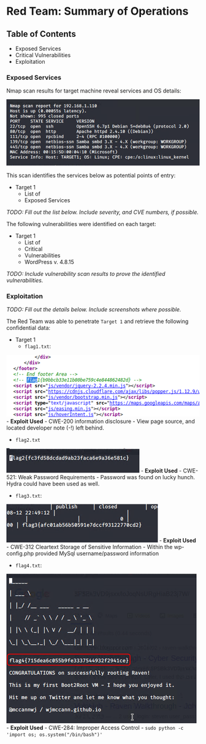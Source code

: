 # Red Team: Summary of Operations

## Table of Contents
- Exposed Services
- Critical Vulnerabilities
- Exploitation

### Exposed Services

Nmap scan results for target machine reveal services and OS details:

![target 1](https://github.com/tajambois/Home-Work/blob/main/Final%20Project/images/2021-02-22_20h21_56.png)

This scan identifies the services below as potential points of entry:
- Target 1
  - List of
  - Exposed Services

_TODO: Fill out the list below. Include severity, and CVE numbers, if possible._

The following vulnerabilities were identified on each target:
- Target 1
  - List of
  - Critical
  - Vulnerabilities
  - WordPress v. 4.8.15

_TODO: Include vulnerability scan results to prove the identified vulnerabilities._

### Exploitation
_TODO: Fill out the details below. Include screenshots where possible._

The Red Team was able to penetrate `Target 1` and retrieve the following confidential data:
- Target 1
  - `flag1.txt`:

![Flag 1](https://github.com/tajambois/Home-Work/blob/main/Final%20Project/images/flag1.png)
    - **Exploit Used**
      - CWE-200 information disclosure
      - View page source, and located developer note (-!) left behind.
  - `flag2.txt`

![Flag 2](https://github.com/tajambois/Home-Work/blob/main/Final%20Project/images/flag2.png)
    - **Exploit Used**
      - CWE-521: Weak Password Requirements
      - Password was found on lucky hunch. Hydra could have been used as well.
  - `flag3.txt`:

![Flag 3](https://github.com/tajambois/Home-Work/blob/main/Final%20Project/images/flag3.png)
    - **Exploit Used**
      - CWE-312 Cleartext Storage of Sensitive Information
      - Within the wp-config.php provided MySql username/password information
  - `flag4.txt`:

![Flag4](https://github.com/tajambois/Home-Work/blob/main/Final%20Project/images/flag4.png)
    - **Exploit Used**
      - CWE-284: Improper Access Control
      - `sudo python -c 'import os; os.system("/bin/bash")'`


